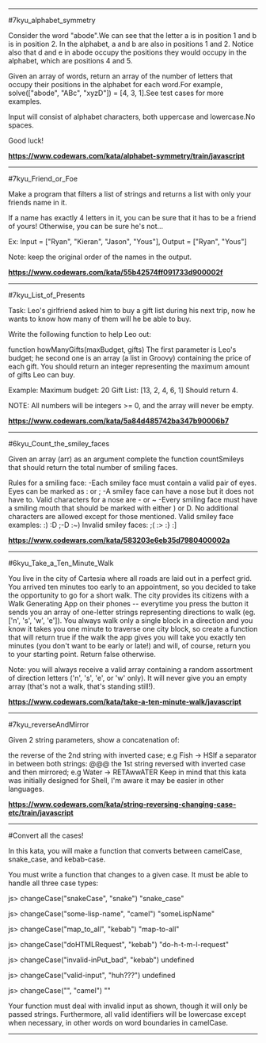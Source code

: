 #

---

#7kyu_alphabet_symmetry

Consider the word "abode".We can see that the letter a is in position 1 and b is in position 2. In the alphabet, a and b are also in positions 1 and 2. Notice also that d and e in abode occupy the positions they would occupy in the alphabet, which are positions 4 and 5.

Given an array of words, return an array of the number of letters that occupy their positions in the alphabet for each word.For example, solve(["abode", "ABc", "xyzD"]) = [4, 3, 1].See test cases for more examples.

Input will consist of alphabet characters, both uppercase and lowercase.No spaces.

Good luck!

**https://www.codewars.com/kata/alphabet-symmetry/train/javascript**

---

#7kyu_Friend_or_Foe

Make a program that filters a list of strings and returns a list with only your friends name in it.

If a name has exactly 4 letters in it, you can be sure that it has to be a friend of yours! Otherwise, you can be sure he's not...

Ex: Input = ["Ryan", "Kieran", "Jason", "Yous"], Output = ["Ryan", "Yous"]

Note: keep the original order of the names in the output.

**https://www.codewars.com/kata/55b42574ff091733d900002f**

---

#7kyu_List_of_Presents

Task:
Leo's girlfriend asked him to buy a gift list during his next trip, now he wants to know how many of them will he be able to buy.

Write the following function to help Leo out:

function howManyGifts(maxBudget, gifts)
The first parameter is Leo's budget; he second one is an array (a list in Groovy) containing the price of each gift. You should return an integer representing the maximum amount of gifts Leo can buy.

Example:
Maximum budget: 20
Gift List: [13, 2, 4, 6, 1]
Should return 4.

NOTE: All numbers will be integers >= 0, and the array will never be empty.

**https://www.codewars.com/kata/5a84d485742ba347b90006b7**

---

#6kyu_Count_the_smiley_faces

Given an array (arr) as an argument complete the function countSmileys that should return the total number of smiling faces.

Rules for a smiling face:
-Each smiley face must contain a valid pair of eyes. Eyes can be marked as : or ;
-A smiley face can have a nose but it does not have to. Valid characters for a nose are - or ~
-Every smiling face must have a smiling mouth that should be marked with either ) or D.
No additional characters are allowed except for those mentioned.
Valid smiley face examples:
:) :D ;-D :~)
Invalid smiley faces:
;( :> :} :]

**https://www.codewars.com/kata/583203e6eb35d7980400002a**

---

#6kyu_Take_a_Ten_Minute_Walk

You live in the city of Cartesia where all roads are laid out in a perfect grid. You arrived ten minutes too early to an appointment, so you decided to take the opportunity to go for a short walk. The city provides its citizens with a Walk Generating App on their phones -- everytime you press the button it sends you an array of one-letter strings representing directions to walk (eg. ['n', 's', 'w', 'e']). You always walk only a single block in a direction and you know it takes you one minute to traverse one city block, so create a function that will return true if the walk the app gives you will take you exactly ten minutes (you don't want to be early or late!) and will, of course, return you to your starting point. Return false otherwise.

Note: you will always receive a valid array containing a random assortment of direction letters ('n', 's', 'e', or 'w' only). It will never give you an empty array (that's not a walk, that's standing still!).

**https://www.codewars.com/kata/take-a-ten-minute-walk/javascript**

---

#7kyu_reverseAndMirror

Given 2 string parameters, show a concatenation of:

the reverse of the 2nd string with inverted case; e.g Fish -> HSIf
a separator in between both strings: @@@
the 1st string reversed with inverted case and then mirrored; e.g Water -> RETAwwATER
Keep in mind that this kata was initially designed for Shell, I'm aware it may be easier in other languages.

**https://www.codewars.com/kata/string-reversing-changing-case-etc/train/javascript**

---

#Convert all the cases!

In this kata, you will make a function that converts between camelCase, snake_case, and kebab-case.

You must write a function that changes to a given case. It must be able to handle all three case types:

js> changeCase("snakeCase", "snake")
"snake_case"

js> changeCase("some-lisp-name", "camel")
"someLispName"

js> changeCase("map_to_all", "kebab")
"map-to-all"

js> changeCase("doHTMLRequest", "kebab")
"do-h-t-m-l-request"

js> changeCase("invalid-inPut_bad", "kebab")
undefined

js> changeCase("valid-input", "huh???")
undefined

js> changeCase("", "camel")
""

Your function must deal with invalid input as shown, though it will only be passed strings. Furthermore, all valid identifiers will be lowercase except when necessary, in other words on word boundaries in camelCase.

---
